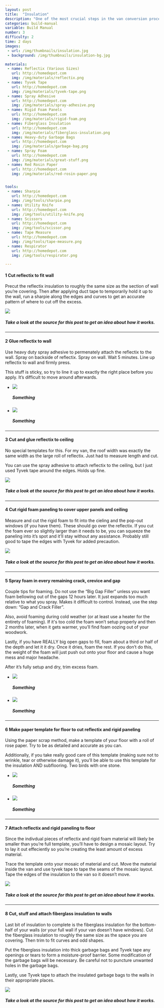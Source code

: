 ```yaml
---
layout: post
title:  "Insulation"
description: "One of the most crucial steps in the van conversion process. Do it wrong or not at all and you’ll regret it when winter rolls in."
categories: build-manual
variable: Build Manual
number: 3
difficulty: 2
time: 2 days
images:
 - url: /img/thumbnails/insulation.jpg
 - background: /img/thumbnails/insulation-bg.jpg

materials:
 - name: Reflectix (Various Sizes)
   url: http://homedepot.com
   img: /img/materials/reflectix.png
 - name: Tyvek Tape
   url: http://homedepot.com
   img: /img/materials/tyvek-tape.png
 - name: Spray Adhesive
   url: http://homedepot.com
   img: /img/materials/spray-adhesive.png
 - name: Rigid Foam Panels
   url: http://homedepot.com
   img: /img/materials/rigid-foam.png
 - name: Fiberglass Insulation
   url: http://homedepot.com
   img: /img/materials/fiberglass-insulation.png
 - name: Heavy-duty Garbage Bags
   url: http://homedepot.com
   img: /img/materials/garbage-bag.png
 - name: Spray Foam
   url: http://homedepot.com
   img: /img/materials/great-stuff.png
 - name: Red Rosin Paper
   url: http://homedepot.com
   img: /img/materials/red-rosin-paper.png


tools:
 - name: Sharpie
   url: http://homedepot.com
   img: /img/tools/sharpie.png
 - name: Utility Knife
   url: http://homedepot.com
   img: /img/tools/utility-knife.png
 - name: Scissors
   url: http://homedepot.com
   img: /img/tools/scissor.png
 - name: Tape Measure
   url: http://homedepot.com
   img: /img/tools/tape-measure.png
 - name: Respirator
   url: http://homedepot.com
   img: /img/tools/respirator.png

---
```

#### <span class="number"><span>1</span></span> Cut reflectix to fit wall

Precut the reflectix insulation to roughly the same size as the section of wall you’re covering. Then after applying duct tape to temporarily hold it up to the wall, run a sharpie along the edges and curves to get an accurate pattern of where to cut off the excess.

<img src="../img/post-images/insulation-reflectix.jpg" /> 

##### Take a look at the source for this post to get an idea about how it works.

<hr />

#### <span class="number"><span>2</span></span> Glue reflectix to wall

Use heavy duty spray adhesive to permenately attach the reflectix to the wall. Spray on backside of reflectix. Spray on wall. Wait 5 minutes. Line up reflectix to wall and firmly press.

This stuff is sticky, so try to line it up to exactly the right place before you apply. It’s difficult to move around afterwards.

<div class="flexslider article-slider">
<ul class="slides">
  <li>
    <img src="../img/post-images/insulation-glue.jpg" /><h5>Something</h5>
  </li>
  <li>
    <img src="../img/post-images/insulation-reflectixwall.jpg" /><h5>Something</h5>
  </li>
</ul>
</div>

<hr />

#### <span class="number"><span>3</span></span> Cut and glue reflectix to ceiling

No special templates for this. For my van, the roof width was exactly the same width as the large roll of reflectix. Just had to measure length and cut. 

You can use the spray adhesive to attach reflectix to the ceiling, but I just used Tyvek tape around the edges. Holds up fine.

<img src="../img/post-images/insulation-reflectixceiling.jpg" /> 

##### Take a look at the source for this post to get an idea about how it works.

<hr />

#### <span class="number"><span>4</span></span> Cut rigid foam paneling to cover upper panels and ceiling

Measure and cut the rigid foam to fit into the cieling and the pop-out windows (if you have them). These should go over the reflectix. If you cut the foam ever so slightly larger than it needs to be, you can squeeze the paneling into it’s spot and it’ll stay without any assistance. Probably still good to tape the edges with Tyvek for added precaution.

<img src="../img/post-images/insulation-panel.jpg" /> 

##### Take a look at the source for this post to get an idea about how it works.

<hr />

#### <span class="number"><span>5</span></span> Spray foam in every remaining crack, crevice and gap

Couple tips for foaming. Do not use the “Big Gap Filler” unless you want foam bellowing out of the gaps 12 hours later. It just expands too much relative to what you spray. Makes it difficult to control. Instead, use the step down: “Gap and Crack Filler”. 

Also, avoid foaming during cold weather (or at least use a heater for the entirety of foaming). If it's too cold the foam won’t setup properly and then 2 months later, when it gets warmer, you’ll find foam oozing out of your woodwork. 

Lastly, if you have REALLY big open gaps to fill, foam about a third or half of the depth and let it it dry. Once it dries, foam the rest. If you don’t do this, the weight of the foam will just push out onto your floor and cause a huge mess and major headache.

After it’s fully setup and dry, trim excess foam.

<div class="flexslider article-slider">
<ul class="slides">
  <li>
    <img src="../img/post-images/insulation-foam.jpg" /><h5>Something</h5>
  </li>
   <li>
    <img src="../img/post-images/insulation-foamcan.jpg" /><h5>Something</h5>
  </li>
</ul>
</div>

<hr />

#### <span class="number"><span>6</span></span> Make paper template for floor to cut reflectix and rigid  paneling

Using the paper scrap method, make a template of your floor with a roll of rose paper. Try to be as detailed and accurate as you can. 

Additionally, if you take really good care of this template (making sure not to wrinkle, tear or otherwise damage it), you’ll be able to use this template for the insulation AND subflooring. Two birds with one stone. 

<div class="flexslider article-slider">
<ul class="slides">
  <li>
    <img src="../img/post-images/insulation-template.jpg" /><h5>Something</h5>
  </li>
   <li>
    <img src="../img/post-images/insulation-template2.jpg" /><h5>Something</h5>
  </li>
</ul>
</div>

<hr />

#### <span class="number"><span>7</span></span> Attach reflectix and rigid paneling to floor

Since the indivdual pieces of reflectix and rigid foam material will likely be smaller than you’re full template, you’ll have to design a mosaic layout. Try to lay it out effeciently so you’re creating the least amount of excess material.

Trace the template onto your mosaic of material and cut. Move the material inside the van and use tyvek tape to tape the seams of the mosaic layout. Tape the edges of the insulation to the van so it doesn’t move.

<img src="../img/post-images/insulation-rigid.jpg" />

##### Take a look at the source for this post to get an idea about how it works.

<hr />

#### <span class="number"><span>8</span></span> Cut, stuff and attach fiberglass insulation to walls

Last bit of insulation to complete is the fiberglass insulation for the bottom-half of your walls (or your full wall if your van doesn’t have windows). Cut the fiberglass insulation to roughly the same size as the space you are covering. Then trim to fit curves and odd shapes.

Put the fiberglass insulation into thick garbage bags and Tyvek tape any openings or tears to form a moisture-proof barrier. Some modification of the garbage bags will be necessary. Be careful not to puncture unwanted holes in the garbage bags.

Lastly, use Tyvek tape to attach the insulated garbage bags to the walls in their appropriate places.

<img src="../img/post-images/insulation-fiberglass.jpg" />

##### Take a look at the source for this post to get an idea about how it works.